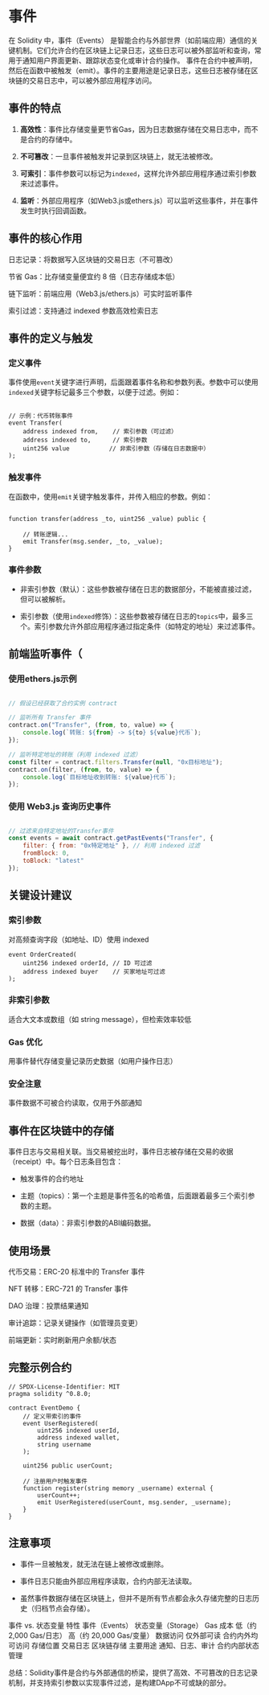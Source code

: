 # 事件

在 Solidity 中，事件（Events） 是智能合约与外部世界（如前端应用）通信的关键机制。它们允许合约在区块链上记录日志，这些日志可以被外部监听和查询，常用于通知用户界面更新、跟踪状态变化或审计合约操作。
事件在合约中被声明，然后在函数中被触发（emit）。事件的主要用途是记录日志，这些日志被存储在区块链的交易日志中，可以被外部应用程序访问。

## 事件的特点

1. **高效性**：事件比存储变量更节省Gas，因为日志数据存储在交易日志中，而不是合约的存储中。

2. **不可篡改**：一旦事件被触发并记录到区块链上，就无法被修改。

3. **可索引**：事件参数可以标记为`indexed`，这样允许外部应用程序通过索引参数来过滤事件。

4. **监听**：外部应用程序（如Web3.js或ethers.js）可以监听这些事件，并在事件发生时执行回调函数。

## 事件的核心作用

日志记录：将数据写入区块链的交易日志（不可篡改）

节省 Gas：比存储变量便宜约 8 倍（日志存储成本低）

链下监听：前端应用（Web3.js/ethers.js）可实时监听事件

索引过滤：支持通过 indexed 参数高效检索日志

## 事件的定义与触发

### 定义事件

事件使用`event`关键字进行声明，后面跟着事件名称和参数列表。参数中可以使用`indexed`关键字标记最多三个参数，以便于过滤。例如：

```solidity

// 示例：代币转账事件
event Transfer(
    address indexed from,    // 索引参数（可过滤）
    address indexed to,      // 索引参数
    uint256 value           // 非索引参数（存储在日志数据中）
);
```

### 触发事件

在函数中，使用`emit`关键字触发事件，并传入相应的参数。例如：

```solidity

function transfer(address _to, uint256 _value) public {

    // 转账逻辑...
    emit Transfer(msg.sender, _to, _value);
}

```

### 事件参数

- 非索引参数（默认）：这些参数被存储在日志的数据部分，不能被直接过滤，但可以被解析。

- 索引参数（使用`indexed`修饰）：这些参数被存储在日志的`topics`中，最多三个。索引参数允许外部应用程序通过指定条件（如特定的地址）来过滤事件。

## 前端监听事件（

### 使用ethers.js示例

```javascript

// 假设已经获取了合约实例 contract

// 监听所有 Transfer 事件
contract.on("Transfer", (from, to, value) => {
    console.log(`转账: ${from} -> ${to} ${value}代币`);
});

// 监听特定地址的转账（利用 indexed 过滤）
const filter = contract.filters.Transfer(null, "0x目标地址");
contract.on(filter, (from, to, value) => {
    console.log(`目标地址收到转账: ${value}代币`);
});

```

### 使用 Web3.js 查询历史事件

```javascript

// 过滤来自特定地址的Transfer事件
const events = await contract.getPastEvents("Transfer", {
    filter: { from: "0x特定地址" }, // 利用 indexed 过滤
    fromBlock: 0,
    toBlock: "latest"
});

```

## 关键设计建议

### 索引参数

对高频查询字段（如地址、ID）使用 indexed

```solidity
event OrderCreated(
    uint256 indexed orderId, // ID 可过滤
    address indexed buyer    // 买家地址可过滤
);
```

### 非索引参数

适合大文本或数组（如 string message），但检索效率较低

### Gas 优化

用事件替代存储变量记录历史数据（如用户操作日志）

### 安全注意

事件数据不可被合约读取，仅用于外部通知

## 事件在区块链中的存储

事件日志与交易相关联。当交易被挖出时，事件日志被存储在交易的收据（receipt）中。每个日志条目包含：

- 触发事件的合约地址

- 主题（topics）：第一个主题是事件签名的哈希值，后面跟着最多三个索引参数的主题。

- 数据（data）：非索引参数的ABI编码数据。

## 使用场景

代币交易：ERC-20 标准中的 Transfer 事件

NFT 转移：ERC-721 的 Transfer 事件

DAO 治理：投票结果通知

审计追踪：记录关键操作（如管理员变更）

前端更新：实时刷新用户余额/状态

## 完整示例合约

```solidity
// SPDX-License-Identifier: MIT
pragma solidity ^0.8.0;

contract EventDemo {
    // 定义带索引的事件
    event UserRegistered(
        uint256 indexed userId,
        address indexed wallet,
        string username
    );

    uint256 public userCount;
    
    // 注册用户时触发事件
    function register(string memory _username) external {
        userCount++;
        emit UserRegistered(userCount, msg.sender, _username);
    }
}
```

## 注意事项

- 事件一旦被触发，就无法在链上被修改或删除。

- 事件日志只能由外部应用程序读取，合约内部无法读取。

- 虽然事件数据存储在区块链上，但并不是所有节点都会永久存储完整的日志历史（归档节点会存储）。

事件 vs. 状态变量
特性 事件（Events） 状态变量（Storage）
Gas 成本 低（约 2,000 Gas/日志） 高（约 20,000 Gas/变量）
数据访问 仅外部可读 合约内外均可访问
存储位置 交易日志 区块链存储
主要用途 通知、日志、审计 合约内部状态管理

总结：Solidity事件是合约与外部通信的桥梁，提供了高效、不可篡改的日志记录机制，并支持索引参数以实现事件过滤，是构建DApp不可或缺的部分。
